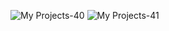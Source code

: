 ![My Projects-40](https://github.com/user-attachments/assets/7e7c0401-02e4-4da8-890a-3045b3fdffbd)
![My Projects-41](https://github.com/user-attachments/assets/b4b2aaa7-4a54-4e1e-ab73-c2ff3fcdc2af)
